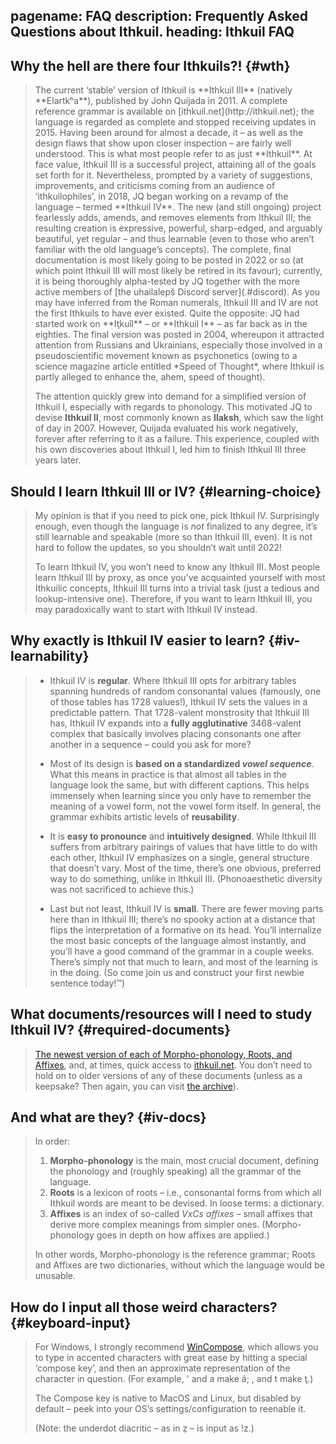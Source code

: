 pagename: FAQ
description: Frequently Asked Questions about Ithkuil.
heading: Ithkuil FAQ
---

## Why the hell are there four Ithkuils?! {#wth}

> <span id="iii" />
> The current ‘stable’ version of Ithkuil is **Ithkuil III** (natively
> **Elartkʰa**), published by John Quijada in 2011. A complete reference
> grammar is available on [ithkuil.net](http://ithkuil.net); the
> language is regarded as complete and stopped receiving updates in
> 2015. Having been around for almost a decade, it – as well as the
> design flaws that show upon closer inspection – are fairly well
> understood. This is what most people refer to as just **Ithkuil**.
>
> <span id="iv" />
> At face value, Ithkuil III is a successful project, attaining all of
> the goals set forth for it. Nevertheless, prompted by a variety of
> suggestions, improvements, and criticisms coming from an audience of
> ‘ithkuilophiles’, in 2018, JQ began working on a revamp of the
> language – termed **Ithkuil IV**. The new (and still ongoing) project
> fearlessly adds, amends, and removes elements from Ithkuil III; the
> resulting creation is expressive, powerful, sharp-edged, and arguably
> beautiful, yet regular – and thus learnable (even to those who aren’t
> familiar with the old language’s concepts). The complete, final
> documentation is most likely going to be posted in 2022 or so (at
> which point Ithkuil III will most likely be retired in its favour);
> currently, it is being thoroughly alpha-tested by JQ together with the
> more active members of [the uhailalepš Discord server](.#discord).
>
> <span id="historic" />
> As you may have inferred from the Roman numerals, Ithkuil III and IV
> are not the first Ithkuils to have ever existed. Quite the opposite:
> JQ had started work on **Iţkuîl** – or **Ithkuil I** – as far back as
> in the eighties. The final version was posted in 2004, whereupon it
> attracted attention from Russians and Ukrainians, especially those
> involved in a pseudoscientific movement known as psychonetics (owing
> to a science magazine article entitled *Speed of Thought*, where
> Ithkuil is partly alleged to enhance the, ahem, speed of thought).
>
> The attention quickly grew into demand for a simplified version of
> Ithkuil I, especially with regards to phonology. This motivated JQ to
> devise **Ithkuil II**, most commonly known as **Ilaksh**, which saw
> the light of day in 2007. However, Quijada evaluated his work
> negatively, forever after referring to it as a failure. This
> experience, coupled with his own discoveries about Ithkuil I, led him
> to finish Ithkuil III three years later.

## Should I learn Ithkuil III or IV? {#learning-choice}

> My opinion is that if you need to pick one, pick Ithkuil IV.
> Surprisingly enough, even though the language is *not* finalized to
> any degree, it’s still learnable and speakable (more so than Ithkuil
> III, even). It is not hard to follow the updates, so you shouldn’t
> wait until 2022!
>
> To learn Ithkuil IV, you won’t need to know any Ithkuil III. Most
> people learn Ithkuil III by proxy, as once you’ve acquainted yourself
> with most Ithkuilic concepts, Ithkuil III turns into a trivial task
> (just a tedious and lookup-intensive one). Therefore, if you want to
> learn Ithkuil III, you may paradoxically want to start with Ithkuil IV
> instead.

## Why exactly is Ithkuil IV easier to learn? {#iv-learnability}

> -   Ithkuil IV is **regular**. Where Ithkuil III opts for arbitrary
>     tables spanning hundreds of random consonantal values (famously,
>     one of those tables has 1728 values!), Ithkuil IV sets the values
>     in a predictable pattern. That 1728-valent monstrosity that
>     Ithkuil III has, Ithkuil IV expands into a **fully agglutinative**
>     3468-valent complex that basically involves placing consonants one
>     after another in a sequence – could you ask for more?
>
> -   Most of its design is **based on a standardized *vowel
>     sequence***. What this means in practice is that almost all tables
>     in the language look the same, but with different captions. This
>     helps immensely when learning since you only have to remember the
>     meaning of a vowel form, not the vowel form itself. In general,
>     the grammar exhibits artistic levels of **reusability**.
>
> -   It is **easy to pronounce** and **intuitively designed**. While
>     Ithkuil III suffers from arbitrary pairings of values that have
>     little to do with each other, Ithkuil IV emphasizes on a single,
>     general structure that doesn’t vary. Most of the time, there’s one
>     obvious, preferred way to do something, unlike in Ithkuil III.
>     (Phonoaesthetic diversity was not sacrificed to achieve this.)
>
> -   Last but not least, Ithkuil IV is **small**. There are fewer
>     moving parts here than in Ithkuil III; there’s no spooky action at
>     a distance that flips the interpretation of a formative on its
>     head. You’ll internalize the most basic concepts of the language
>     almost instantly, and you’ll have a good command of the grammar in
>     a couple weeks. There’s simply not that much to learn, and most of
>     the learning is in the doing. (So come join us and construct your
>     first newbie sentence today!™)

## What documents/resources will I need to study Ithkuil IV? {#required-documents}

> [The newest version of each of Morpho-phonology, Roots, and
> Affixes](https://www.reddit.com/r/Ithkuil/comments/j5i75b/most_recent_design_documents/),
> and, at times, quick access to [ithkuil.net](http://ithkuil.net). You
> don’t need to hold on to older versions of any of these documents
> (unless as a keepsake? Then again, you can visit [the
> archive](4/archive/)).

## And what are they? {#iv-docs}

> In order:
>
> 1.  **Morpho-phonology** is the main, most crucial document, defining
>     the phonology and (roughly speaking) all the grammar of the
>     language.
> 2.  **Roots** is a lexicon of roots – i.e., consonantal forms from
>     which all Ithkuil words are meant to be devised. In loose terms: a
>     dictionary.
> 3.  **Affixes** is an index of so-called *VxCs affixes* – small
>     affixes that derive more complex meanings from simpler ones.
>     (Morpho-phonology goes in depth on how affixes are applied.)
>
> In other words, Morpho-phonology is the reference grammar; Roots and
> Affixes are two dictionaries, without which the language would be
> unusable.

## How do I input all those weird characters? {#keyboard-input}

> For Windows, I strongly recommend
> [WinCompose](http://wincompose.info/), which allows you to type in
> accented characters with great ease by hitting a special ‘compose
> key’, and then an approximate representation of the character in
> question. (For example, ' and a make á; , and t make ţ.)
>
> The Compose key is native to MacOS and Linux, but disabled by default
> – peek into your OS’s settings/configuration to reenable it.
>
> (Note: the underdot diacritic – as in ẓ – is input as !z.)
